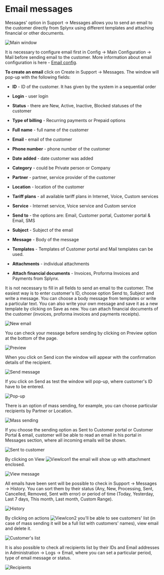 Email messages
==============

Messages' option in Support → Messages allows you to send an email to the customer directly from Splynx using different templates and attaching financial or other documents. 

![Main window](./main_window.png?w=300)

It is necessary to configure email first in Config → Main Configuration → Mail before sending email to the customer. More information about email configuration is here - [Email config](configuration/main_configuration/email_config/email_config.md).

**To create an email** click on Create in Support → Messages. The window will pop-up with the following fields:  


* **ID** - ID of the customer. It has given by the system in a sequential order


* **Login** - user login


* **Status** - there are New, Active, Inactive, Blocked statuses of the customer


* **Type of billing** - Recurring payments or Prepaid options


* **Full name** - full name of the customer


* **Email** - email of the customer


* **Phone number** - phone number of the customer


* **Date added** - date customer was added


* **Category** -  could be Private person or Company 


* **Partner** - partner, service provider of the customer


* **Location** - location of the customer


* **Tariff plans** - all available tariff plans in Internet, Voice, Custom services 


* **Service** - Internet service, Voice service and Custom service 


* **Send to** - the options are: Email, Customer portal, Customer portal & Email, SMS


* **Subject** - Subject of the email


* **Message** - Body of the message


* **Templates** - Templates of Customer portal and Mail templates can be used. 


* **Attachments** - individual attachments 


* **Attach financial documents** - Invoices, Proforma Invoices and Payments from Splynx. 

It is not necessary to fill in all fields to send an email to the customer. The easiest way is to enter customer's ID, choose option Send to, Subject and write a message. You can choose a body message from templates or write a particular text. You can also write your own message and save it as a new template by clicking on Save as new. You can attach financial documents of the customer (invoices, proforma invoices and payments receipts). 

![New email](./new_email.png?w=300)

You can check your message before sending by clicking on Preview option at the bottom of the page. 

![Preview](./preview.png?w=300)

When you click on Send icon the window will appear with the confirmation details of the recipient. 

![Send message](./send_message.png?w=300)

If you click on Send as test  the window will pop-up, where customer's ID have to be entered. 

![Pop-up](./pop_up.png?w=300)

There is an option of mass sending, for example, you can choose particular recipients by Partner or Location. 

![Mass sending](./mass_sending.png?w=300)

If you choose the sending option as Sent to Customer portal or Customer Portal & email, customer will be able to read an email in his portal in Messages section, where all incoming emails will be shown.

![Sent to customer](./sent_to_customer.png?w=300)

By clicking on View ![ViewIcon1](./icon1.png) the email will show up with attachment enclosed. 

![View message](./view_message.png?w=300)

All emails have been sent will be possible to check in Support → Messages → History. You can sort them by their status (Any, New, Processing, Sent, Cancelled, Removed, Sent with error) or period of time (Today, Yesterday, Last 7 days, This month, Last month, Custom Range). 

![History](./history.png?w=300)

By clicking on actions ![ViewIcon2](./icon2.png) you'll be able to see customers' list (in case of mass sending it will be a full list with customers' names), view email and delete it. 

![Customer's list](./customers_list.png?w=300)

It is also possible to check all recipients list by their IDs and Email addresses in Administration → Logs → Email, where you can set a particular period, type of email message or status. 

![Recipients](./recipients.png?w=300)